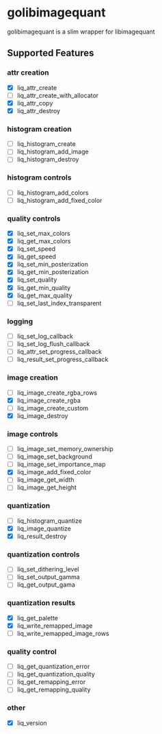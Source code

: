 # golibimagequant

golibimagequant is a slim wrapper for libimagequant

## Supported Features

### attr creation
- [x] liq_attr_create
- [ ] liq_attr_create_with_allocator
- [x] liq_attr_copy
- [x] liq_attr_destroy

### histogram creation
- [ ] liq_histogram_create
- [ ] liq_histogram_add_image
- [ ] liq_histogram_destroy

### histogram controls
- [ ] liq_histogram_add_colors
- [ ] liq_histogram_add_fixed_color

### quality controls
- [x] liq_set_max_colors
- [x] liq_get_max_colors
- [x] liq_set_speed
- [x] liq_get_speed
- [x] liq_set_min_posterization
- [x] liq_get_min_posterization
- [x] liq_set_quality
- [x] liq_get_min_quality
- [x] liq_get_max_quality
- [ ] liq_set_last_index_transparent

### logging
- [ ] liq_set_log_callback
- [ ] liq_set_log_flush_callback
- [ ] liq_attr_set_progress_callback
- [ ] liq_result_set_progress_callback

### image creation
- [ ] liq_image_create_rgba_rows
- [x] liq_image_create_rgba
- [ ] liq_image_create_custom
- [x] liq_image_destroy

### image controls
- [ ] liq_image_set_memory_ownership
- [ ] liq_image_set_background
- [ ] liq_image_set_importance_map
- [x] liq_image_add_fixed_color
- [ ] liq_image_get_width
- [ ] liq_image_get_height

### quantization
- [ ] liq_histogram_quantize
- [x] liq_image_quantize
- [x] liq_result_destroy

### quantization controls
- [ ] liq_set_dithering_level
- [ ] liq_set_output_gamma
- [ ] liq_get_output_gama

### quantization results
- [x] liq_get_palette
- [x] liq_write_remapped_image
- [ ] liq_write_remapped_image_rows

### quality control
- [ ] liq_get_quantization_error
- [ ] liq_get_quantization_quality
- [ ] liq_get_remapping_error
- [ ] liq_get_remapping_quality

### other
- [x] liq_version
